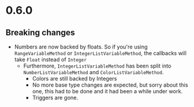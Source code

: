 # 0.6.0

## Breaking changes

- Numbers are now backed by floats. So if you're using `RangeVariableMethod` or `IntegerListVariableMethod`, the callbacks will take `Float` instead of `Integer`
  - Furthermore, `IntegerListVariableMethod` has been split into `NumberListVariableMethod` and `ColorListVariableMethod`.
	- Colors are still backed by Integers
	- No more base type changes are expected, but sorry about this one, this had to be done and it had been a while under work.
	- Triggers are gone.
